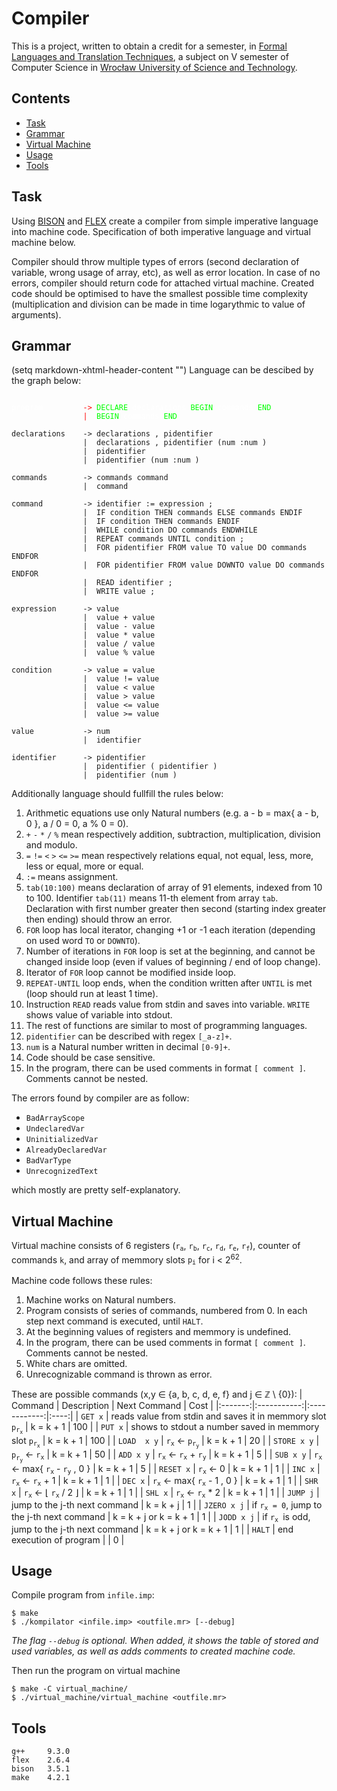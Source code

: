 # Compiler

This is a project, written to obtain a credit for a semester, in [Formal Languages and Translation Techniques](https://cs.pwr.edu.pl/gebala/dyd/jftt2020.html), a subject on V semester of Computer Science in [Wrocław University of Science and Technology](https://wppt.pwr.edu.pl/en/).

## Contents
* [Task](#Task)
* [Grammar](#Grammar)
* [Virtual Machine](#Virtual-Machine)
* [Usage](#Usage)
* [Tools](#Tools)

## Task
Using [BISON](https://www.gnu.org/software/bison/) and [FLEX](http://manpages.ubuntu.com/manpages/bionic/man1/freebsd-lex.1.html) create a compiler from simple imperative language into machine code. Specification of both imperative language and virtual machine below.

Compiler should throw multiple types of errors (second declaration of variable, wrong usage of array, etc), as well as error location. In case of no errors, compiler should return code for attached virtual machine. Created code should be optimised to have the smallest possible time complexity (multiplication and division can be made in time logarythmic to value of arguments).

## Grammar
(setq markdown-xhtml-header-content
"<style>
    .km-color-1 { color: #fff; }
    .km-color-2 { color: #f00; }
    .km-color-3 { color: #0f0; }
    .km-color-4 { color: #00f; }
</style>")
Language can be descibed by the graph below:
<pre><code>
<span class="km-color-1">program</span>         <span class="km-color-2">-></span> <span class="km-color-3">DECLARE</span> <span class="km-color-1">declarations</span> <span class="km-color-3">BEGIN</span> <span class="km-color-1">commands</span> <span class="km-color-3">END</span>
                <span class="km-color-2">|</span>  <span class="km-color-3">BEGIN</span> <span class="km-color-1">commands</span> <span class="km-color-3">END</span>

declarations    -> declarations , pidentifier
                |  declarations , pidentifier (num :num )
                |  pidentifier
                |  pidentifier (num :num )

commands        -> commands command
                |  command

command         -> identifier := expression ;
                |  IF condition THEN commands ELSE commands ENDIF
                |  IF condition THEN commands ENDIF
                |  WHILE condition DO commands ENDWHILE
                |  REPEAT commands UNTIL condition ;
                |  FOR pidentifier FROM value TO value DO commands ENDFOR
                |  FOR pidentifier FROM value DOWNTO value DO commands ENDFOR
                |  READ identifier ;
                |  WRITE value ;

expression      -> value
                |  value + value
                |  value - value
                |  value * value
                |  value / value
                |  value % value

condition       -> value = value
                |  value != value
                |  value < value
                |  value > value
                |  value <= value
                |  value >= value

value           -> num
                |  identifier

identifier      -> pidentifier
                |  pidentifier ( pidentifier )
                |  pidentifier (num )
</code></pre>

Additionally language should fullfill the rules below:
1. Arithmetic equations use only Natural numbers (e.g. a - b = max{ a - b, 0 }, a / 0 = 0, a % 0 = 0).
2. `+` `-` `*` `/` `%` mean respectively addition, subtraction, multiplication, division and modulo.
3. `=` `!=` `<` `>` `<=` `>=` mean respectively relations equal, not equal, less, more, less or equal, more or equal.
4. `:=` means assignment.
5. `tab(10:100)` means declaration of array of 91 elements, indexed from 10 to 100. Identifier `tab(11)` means 11-th element from array `tab`. Declaration with first number greater then second (starting index greater then ending) should throw an error.
6. `FOR` loop has local iterator, changing +1 or -1 each iteration (depending on used word `TO` or `DOWNTO`).
7. Number of iterations in `FOR` loop is set at the beginning, and cannot be changed inside loop (even if values of beginning / end of loop change).
8. Iterator of `FOR` loop cannot be modified inside loop.
9. `REPEAT-UNTIL` loop ends, when the condition written after `UNTIL` is met (loop should run at least 1 time).
10. Instruction `READ` reads value from stdin and saves into variable. `WRITE` shows value of variable into stdout.
11. The rest of functions are similar to most of programming languages.
12. `pidentifier` can be described with regex `[_a-z]+`.
13. `num` is a Natural number written in decimal `[0-9]+`.
14. Code should be case sensitive.
15. In the program, there can be used comments in format `[ comment ]`. Comments cannot be nested.

The errors found by compiler are as follow:
* `BadArrayScope`
* `UndeclaredVar`
* `UninitializedVar`
* `AlreadyDeclaredVar`
* `BadVarType`
* `UnrecognizedText`

which mostly are pretty self-explanatory.

## Virtual Machine
Virtual machine consists of 6 registers (<code>r<sub>a</sub></code>, <code>r<sub>b</sub></code>, <code>r<sub>c</sub></code>, <code>r<sub>d</sub></code>, <code>r<sub>e</sub></code>, <code>r<sub>f</sub></code>), counter of commands `k`, and array of memmory slots <code>p<sub>i</sub></code> for i < 2<sup>62</sup>.

Machine code follows these rules:
1. Machine works on Natural numbers.
2. Program consists of series of commands, numbered from 0. In each step next command is executed, until `HALT`.
3. At the beginning values of registers and memmory is undefined.
4. In the program, there can be used comments in format `[ comment ]`. Comments cannot be nested.
5. White chars are omitted.
6. Unrecognizable command is thrown as error.

These are possible commands (x,y &#8712; {a, b, c, d, e, f} and j &#8712; &#8484; \ {0}):
| Command | Description | Next Command | Cost |
|:-------:|:-----------:|:------------:|:----:|
| `GET x` | reads value from stdin and saves it in memmory slot <code>p<sub>r<sub>x</sub></sub></code> | k = k + 1 | 100 |
| `PUT x` | shows to stdout a number saved in memmory slot <code>p<sub>r<sub>x</sub></sub></code> | k = k + 1 | 100 |
| `LOAD  x y` | <code>r<sub>x</sub></code> &#8592; <code>p<sub>r<sub>y</sub></sub></code> | k = k + 1 | 20 |
| `STORE x y` | <code>p<sub>r<sub>y</sub></sub></code> &#8592; <code>r<sub>x</sub></code> | k = k + 1 | 50 |
| `ADD x y` | <code>r<sub>x</sub></code> &#8592; <code>r<sub>x</sub></code> + <code>r<sub>y</sub></code> | k = k + 1 | 5 |
| `SUB x y` | <code>r<sub>x</sub></code> &#8592; max{ <code>r<sub>x</sub></code> - <code>r<sub>y</sub></code> , 0 } | k = k + 1 | 5 |
| `RESET x` | <code>r<sub>x</sub></code> &#8592; 0 | k = k + 1 | 1 |
| `INC x` | <code>r<sub>x</sub></code> &#8592; <code>r<sub>x</sub></code> + 1 | k = k + 1 | 1 |
| `DEC x` | <code>r<sub>x</sub></code> &#8592; max{ <code>r<sub>x</sub></code> - 1 , 0 } | k = k + 1 | 1 |
| `SHR x` | <code>r<sub>x</sub></code> &#8592; &#8970; <code>r<sub>x</sub></code> / 2 &#8971; | k = k + 1 | 1 |
| `SHL x` | <code>r<sub>x</sub></code> &#8592; <code>r<sub>x</sub></code> * 2 | k = k + 1 | 1 |
| `JUMP j` | jump to the j-th next command | k = k + j | 1 |
| `JZERO x j` | if <code>r<sub>x</sub> = 0</code>, jump to the j-th next command | k = k + j or k = k + 1 | 1 |
| `JODD x j` | if <code>r<sub>x</sub> </code>is odd, jump to the j-th next command | k = k + j or k = k + 1 | 1 |
| `HALT` | end execution of program | | 0 |


## Usage
Compile program from `infile.imp`:
```
$ make
$ ./kompilator <infile.imp> <outfile.mr> [--debug]
```
*The flag `--debug` is optional. When added, it shows the table of stored and used variables, as well as adds comments to created machine code.*

Then run the program on virtual machine
```
$ make -C virtual_machine/
$ ./virtual_machine/virtual_machine <outfile.mr>
```

## Tools
```
g++     9.3.0
flex    2.6.4
bison   3.5.1
make    4.2.1
```
